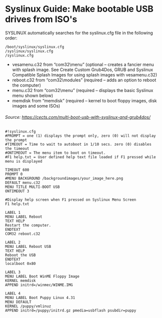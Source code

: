 # Syslinux Guide: Make bootable USB drives from ISO's

SYSLINUX automatically searches for the syslinux.cfg file in the following order:
```
/boot/syslinux/syslinux.cfg
/syslinux/syslinux.cfg
/syslinux.cfg
```
- vesamenu.c32 from “com32\menu” (optional – creates a fancier menu with splash image. See Create Custom Grub4Dos, GRUB and Syslinux Compatible Splash Images for using splash images with vesamenu.c32)
- reboot.c32 from “com32\modules” (required – adds an option to reboot the computer)
- menu.c32 from “com32\menu” (required – displays the basic Syslinux menu shown below)
- memdisk from “memdisk” (required – kernel to boot floppy images, disk images and some ISOs)

###### Source: https://cects.com/multi-boot-usb-with-syslinux-and-grub4dos/
```
#!syslinux.cfg
#PROMPT = one (1) displays the prompt only, zero (0) will not display the prompt
#TIMEOUT = Time to wait to autoboot in 1/10 secs. zero (0) disables the timeout 
#ONTIMEOUT = The menu item to boot on timeout.
#F1 help.txt = User defined help text file loaded if F1 pressed while menu is displayed

TIMEOUT 600
PROMPT 0
#MENU BACKGROUND /backgroundimages/your_image_here.png
DEFAULT menu.c32
MENU TITLE MULTI-BOOT USB
ONTIMEOUT 3

#Display help screen when F1 pressed on Syslinux Menu Screen
F1 help.txt

LABEL 1
MENU LABEL Reboot
TEXT HELP
Restart the computer.
ENDTEXT
COM32 reboot.c32

LABEL 2
MENU LABEL Reboot USB
TEXT HELP
Reboot the USB
ENDTEXT
localboot 0x80

LABEL 3
MENU LABEL Boot WinME Floppy Image
KERNEL memdisk
APPEND initrd=/winmec/WINME.IMG

LABEL 4
MENU LABEL Boot Puppy Linux 4.31
MENU DEFAULT
KERNEL /puppy/vmlinuz
APPEND initrd=/puppy/initrd.gz pmedia=usbflash psubdir=puppy
```
